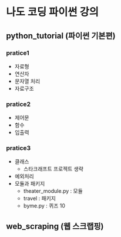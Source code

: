 # 나도 코딩 파이썬 강의
## python_tutorial (파이썬 기본편)
### pratice1
- 자료형
- 연산자
- 문자열 처리
- 자료구조

### pratice2
- 제어문
- 함수
- 입출력

### pratice3
- 클래스
  + 스타크래프트 프로젝트 생략
- 예외처리
- 모듈과 패키지
  + theater_module.py : 모듈
  + travel : 패키지
  + byme.py : 퀴즈 10

## web_scraping (웹 스크랩핑)